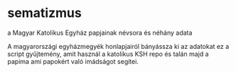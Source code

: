 # sematizmus
a Magyar Katolikus Egyház papjainak névsora és néhány adata

A magyarországi egyházmegyék honlapjairól bányássza ki az adatokat ez a script gyűjtemény, amit használ a katolikus KSH repo és talán majd a papima ami papokért való imádságot segítei.
